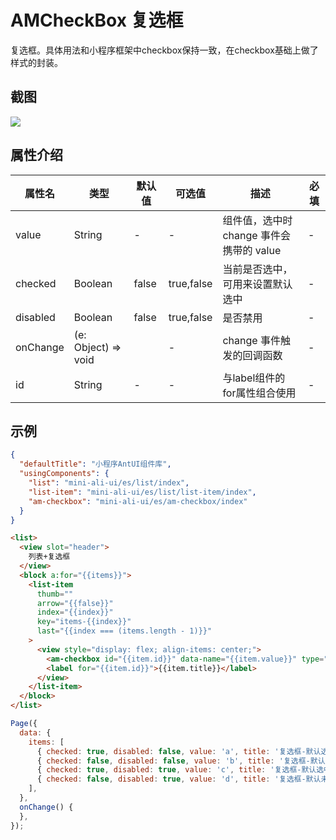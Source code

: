 # AMCheckBox 复选框

复选框。具体用法和小程序框架中checkbox保持一致，在checkbox基础上做了样式的封装。


## 截图
<img src="https://gw.alipayobjects.com/mdn/rms_a02d41/afts/img/A*f3-xS7ChP58AAAAAAAAAAABkARQnAQ"/>

## 属性介绍
| 属性名 | 类型 | 默认值 | 可选值 | 描述 | 必填 |
| ---- | ---- | ---- | ---- | ---- | ---- |
| value | String | - | - | 组件值，选中时 change 事件会携带的 value | - |
| checked | Boolean | false | true,false | 当前是否选中，可用来设置默认选中 | - |
| disabled | Boolean | false | true,false | 是否禁用 | - |
| onChange | (e: Object) => void |  | - | change 事件触发的回调函数 | - |
| id | String | - | - | 与label组件的for属性组合使用 | - |

## 示例

```json
{
  "defaultTitle": "小程序AntUI组件库",
  "usingComponents": {
    "list": "mini-ali-ui/es/list/index",
    "list-item": "mini-ali-ui/es/list/list-item/index",
    "am-checkbox": "mini-ali-ui/es/am-checkbox/index"
  }
}
```

```html
<list>
  <view slot="header">
    列表+复选框
  </view>
  <block a:for="{{items}}">
    <list-item
      thumb=""
      arrow="{{false}}"
      index="{{index}}"
      key="items-{{index}}"
      last="{{index === (items.length - 1)}}"
    >
      <view style="display: flex; align-items: center;">
        <am-checkbox id="{{item.id}}" data-name="{{item.value}}" type="{{item.type}}" disabled="{{item.disabled}}" checked="{{item.checked}}" onChange="onChange" />
        <label for="{{item.id}}">{{item.title}}</label>
      </view>
    </list-item>
  </block>
</list>

```

```javascript
Page({
  data: {
    items: [
      { checked: true, disabled: false, value: 'a', title: '复选框-默认选中', id: 'checkbox1' },
      { checked: false, disabled: false, value: 'b', title: '复选框-默认未选中', id: 'checkbox2' },
      { checked: true, disabled: true, value: 'c', title: '复选框-默认选中disabled', id: 'checkbox3' },
      { checked: false, disabled: true, value: 'd', title: '复选框-默认未选中disabled', id: 'checkbox4' },
    ],
  },
  onChange() {
  },
});
```